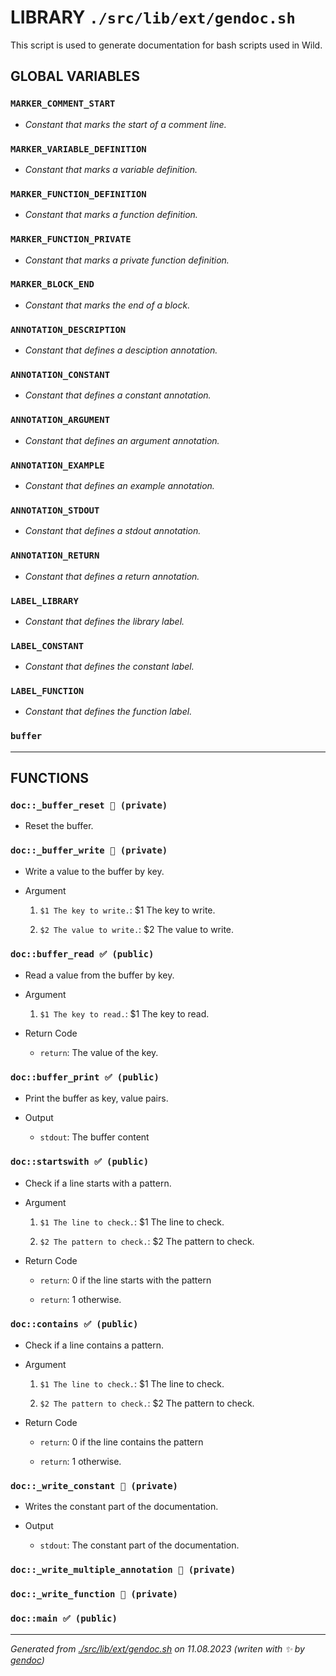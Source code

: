 # LIBRARY `./src/lib/ext/gendoc.sh`

This script is used to generate documentation for bash scripts used in Wild.

## GLOBAL VARIABLES

### ``MARKER_COMMENT_START``

* *Constant that marks the start of a comment line.*

### ``MARKER_VARIABLE_DEFINITION``

* *Constant that marks a variable definition.*

### ``MARKER_FUNCTION_DEFINITION``

* *Constant that marks a function definition.*

### ``MARKER_FUNCTION_PRIVATE``

* *Constant that marks a private function definition.*

### ``MARKER_BLOCK_END``

* *Constant that marks the end of a block.*

### ``ANNOTATION_DESCRIPTION``

* *Constant that defines a desciption annotation.*

### ``ANNOTATION_CONSTANT``

* *Constant that defines a constant annotation.*

### ``ANNOTATION_ARGUMENT``

* *Constant that defines an argument annotation.*

### ``ANNOTATION_EXAMPLE``

* *Constant that defines an example annotation.*

### ``ANNOTATION_STDOUT``

* *Constant that defines a stdout annotation.*

### ``ANNOTATION_RETURN``

* *Constant that defines a return annotation.*

### ``LABEL_LIBRARY``

* *Constant that defines the library label.*

### ``LABEL_CONSTANT``

* *Constant that defines the constant label.*

### ``LABEL_FUNCTION``

* *Constant that defines the function label.*

### ``buffer``

* **

## FUNCTIONS

### `doc::_buffer_reset 🚫 (private)`

* Reset the buffer.

### `doc::_buffer_write 🚫 (private)`

* Write a value to the buffer by key.

* Argument

  1. `$1 The key to write.`: $1 The key to write.

  1. `$2 The value to write.`: $2 The value to write.

### `doc::buffer_read ✅ (public)`

* Read a value from the buffer by key.

* Argument

  1. `$1 The key to read.`: $1 The key to read.

* Return Code

  * `return`: The value of the key.

### `doc::buffer_print ✅ (public)`

* Print the buffer as key, value pairs.

* Output

  * `stdout`: The buffer content

### `doc::startswith ✅ (public)`

* Check if a line starts with a pattern.

* Argument

  1. `$1 The line to check.`: $1 The line to check.

  1. `$2 The pattern to check.`: $2 The pattern to check.

* Return Code

  * `return`: 0 if the line starts with the pattern

  * `return`: 1 otherwise.

### `doc::contains ✅ (public)`

* Check if a line contains a pattern.

* Argument

  1. `$1 The line to check.`: $1 The line to check.

  1. `$2 The pattern to check.`: $2 The pattern to check.

* Return Code

  * `return`: 0 if the line contains the pattern

  * `return`: 1 otherwise.

### `doc::_write_constant 🚫 (private)`

* Writes the constant part of the documentation.

* Output

  * `stdout`: The constant part of the documentation.

### `doc::_write_multiple_annotation 🚫 (private)`

### `doc::_write_function 🚫 (private)`

### `doc::main ✅ (public)`

---------------------------------------
*Generated from [./src/lib/ext/gendoc.sh](../../../../src/lib/ext/gendoc.sh) on 11.08.2023         (writen with ✨ by [gendoc](../../../../src/lib/ext/gendoc.sh))*
